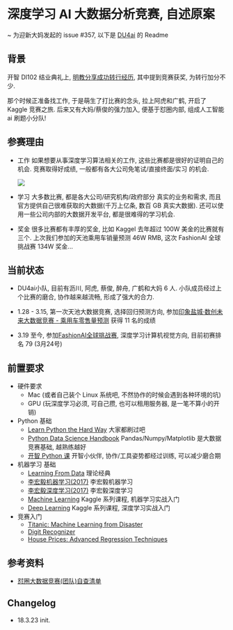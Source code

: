 # 深度学习 AI 大数据分析竞赛, 自述原案

~ 为迎新大妈发起的 issue #357, 以下是 [DU4ai](https://github.com/DebugUself/du4proto/tree/DU4ai) 的 Readme

## 背景

开智 Dl102 结业典礼上, [明教分享成功转行经历](https://workflowy.com/s/ER-O.1vEKcjZJgK), 其中提到竞赛获奖, 为转行加分不少.

那个时候正准备找工作, 于是萌生了打比赛的念头, 拉上阿虎和广鹤, 开启了 Kaggle 竞赛之旅. 后来又有大妈/蔡俊的强力加入, 便基于怼圈内部, 组成人工智能 ai 刷题小分队!

## 参赛理由

- 工作
    如果想要从事深度学习算法相关的工作, 这些比赛都是很好的证明自己的机会. 竞赛取得好成绩, 一般都有各大公司免笔试/直接终面/实习 的机会.
    
    ![](https://ws1.sinaimg.cn/large/006tNc79ly1fpnmvclp6zj30je051gm2.jpg)

- 学习
    大多数比赛, 都是各大公司/研究机构/政府部分 真实的业务和需求, 而且官方提供自己很难获取的大数据(千万上亿条, 数百 GB 真实大数据). 还可以使用一些公司内部的大数据开发平台, 都是很难得的学习机会.

- 奖金
    很多比赛都有丰厚的奖金, 比如 Kaggel 去年超过 100W 美金的比赛就有三个. 上次我们参加的天池乘用车销量预测 46W RMB, 这次 FashionAI 全球挑战赛 134W 奖金...

## 当前状态

- DU4ai小队, 目前有沥川, 阿虎, 蔡俊, 醉舟, 广鹤和大妈 6 人. 小队成员经过上个比赛的磨合, 协作越来越流畅, 形成了强大的合力.

- 1.28 - 3.15, 第一次天池大数据竞赛, 选择回归预测方向, 参加[印象盐城·数创未来大数据竞赛 - 乘用车零售量预测](https://tianchi.aliyun.com/competition/introduction.htm?spm=5176.100066.0.0.3f18d7800hbaLx&raceId=231640) 获得 11 名的成绩

- 3.19 至今, 参加[FashionAI全球挑战赛](https://tianchi.aliyun.com/competition/gameList.htm?spm=5176.11165320.5610723.7.be656d33qo3OKF), 深度学习计算机视觉方向, 目前初赛排名 79 (3月24号)

## 前置要求
- 硬件要求
    - Mac (或者自己装个 Linux 系统吧, 不然协作的时候会遇到各种环境的坑)
    - GPU (玩深度学习必须, 可自己攒, 也可以租用服务器, 是一笔不算小的开销) 
- Python 基础
    - [Learn Python the Hard Way](https://learnpythonthehardway.org/) 大家都刷过吧
    - [Python Data Science Handbook](https://jakevdp.github.io/PythonDataScienceHandbook/index.html) Pandas/Numpy/Matplotlib 是大数据竞赛基础, 越熟练越好
    - [开智 Python 课](http://www.openmindclub.com/) 开智小伙伴, 协作/工具姿势都经过训练, 可以减少磨合期
- 机器学习 基础
    - [Learning From Data](https://work.caltech.edu/telecourse.html) 理论经典
    - [李宏毅机器学习(2017)](https://www.bilibili.com/video/av10590361?from=search&seid=17773730652362922666) 李宏毅机器学习
    - [李宏毅深度学习(2017)](https://www.bilibili.com/video/av9770302?from=search&seid=17773730652362922666) 李宏毅深度学习
    - [Machine Learning](https://www.kaggle.com/learn/machine-learning) Kaggle 系列课程, 机器学习实战入门
    - [Deep Learning](https://www.kaggle.com/learn/deep-learning) Kaggle 系列课程, 深度学习实战入门
- 竞赛入门
    - [Titanic: Machine Learning from Disaster](https://www.kaggle.com/c/titanic)
    - [Digit Recognizer](https://www.kaggle.com/c/digit-recognizer)
    - [House Prices: Advanced Regression Techniques](https://www.kaggle.com/c/house-prices-advanced-regression-techniques)


## 参考资料
- [怼圈大数据竞赛(团队)自查清单](https://github.com/DebugUself/du4proto/wiki/HbCompetitionCheckList)

## Changelog
- 18.3.23 init.